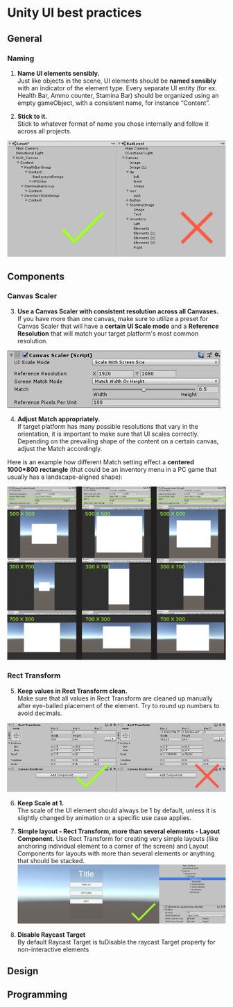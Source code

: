 
# Unity UI best practices
## General
### Naming
1. __Name UI elements sensibly.__ </br>
Just like objects in the scene, UI elements should be **named sensibly** with an indicator of the element type.
Every separate UI entity (for ex. Health Bar, Ammo counter, Stamina Bar) should be organized using an empty gameObject, with a consistent name, for instance “Content”.

2. __Stick to it.__</br>
Stick to whatever format of name you chose internally and follow it across all projects.

![Alt](element_naming.png)
## Components
### Canvas Scaler
3. **Use a Canvas Scaler with consistent resolution across all Canvases.** </br>
If you have more than one canvas, make sure to utilize a preset for Canvas Scaler that will have a **certain UI Scale mode** and a **Reference Resolution** that will match your target platform's most common resolution.  

![Alt](canvas_scaler.png)


4. **Adjust Match appropriately.**</br>
If target platform has many possible resolutions that vary in the orientation, it is important to make sure that UI scales correctly. Depending on the prevailing shape of the content on a certain canvas, adjust the Match accordingly. 

Here is an example how different Match setting effect a **centered 1000*800 rectangle** (that could be an inventory menu in a PC game that usually has a landscape-aligned shape):

![Alt](match_example.png)

### Rect Transform
5. **Keep values in Rect Transform clean.**</br>
Make sure that all values in Rect Transform are cleaned up manually after eye-balled placement of the element. Try to round up numbers to avoid decimals.

![Alt](rect_transform.png)

6. **Keep Scale at 1.** </br>
The scale of the UI element should always be 1 by default, unless it is slightly changed by animation or a specific use case applies.

7. **Simple layout - Rect Transform, more than several elements - Layout Component.**
Use Rect Transform for creating very simple layouts (like anchoring individual element to a corner of the screen) and Layout Components for layouts with more than several elements or anything that should be stacked.
![Alt](layout_component.png)

8. **Disable Raycast Target** </br>
By default Raycast Target is tuDisable the raycast Target property for non-interactive elements
## Design
## Programming

<!--stackedit_data:
eyJoaXN0b3J5IjpbMTM3MzQzNjI2NywyMDUyODAzMzYsLTY2ND
QwNzM0NywyMDI3NTEwMzE4LDgxMzQ3OTA1NiwyMTIzNjAzMTIz
LDEwNDU5NTc4NjksLTk4MTU2MzI1Miw4OTcyMDg0NjcsLTE1Mj
IxMTY3MzgsLTE2MzIzMTAzNiwtMTAyMjkwMjU0OCwxNTQwNzY4
MjcxLDc3NjE3NjYyNywyOTk4NzEwMzAsLTIwMjk3Nzg3NTIsMT
U1NzMzNDIzNSw5MDg3NzU4NzksLTE3ODMyMjY2MDksLTM4MTU4
MjkyMV19
-->